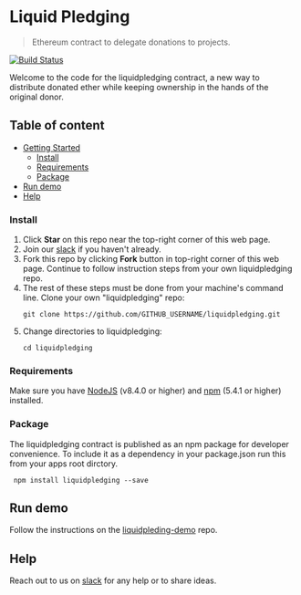 # Liquid Pledging

> Ethereum contract to delegate donations to projects.

[![Build Status](https://travis-ci.org/Giveth/liquidpledging.svg?branch=master)](https://travis-ci.org/Giveth/liquidpledging)

Welcome to the code for the liquidpledging contract, a new way to distribute donated ether while keeping ownership in the hands of the original donor.

## Table of content

- [Getting Started](#getting-started)
    - [Install](#install)
    - [Requirements](#requirements)
    - [Package](#package)
- [Run demo](#run-demo)
- [Help](#help)

### Install
1. Click **Star** on this repo near the top-right corner of this web page.
2. Join our [slack](http://slack.giveth.io) if you haven't already.
3. Fork this repo by clicking **Fork** button in top-right corner of this web page. Continue to follow instruction steps from your own liquidpledging repo.
5. The rest of these steps must be done from your machine's command line. Clone your own "liquidpledging" repo: 
    ```
    git clone https://github.com/GITHUB_USERNAME/liquidpledging.git
    ```
6. Change directories to liquidpledging:
    ```
    cd liquidpledging
    ```

### Requirements
Make sure you have [NodeJS](https://nodejs.org/) (v8.4.0 or higher) and [npm](https://www.npmjs.com/) (5.4.1 or higher) installed.

### Package
The liquidpledging contract is published as an npm package for developer convenience. To include it as a dependency in your package.json run this from your apps root dirctory.
```
 npm install liquidpledging --save
```


## Run demo
Follow the instructions on the [liquidpleding-demo](https://github.com/ojones/liquidpledging-demo) repo.
 
## Help
Reach out to us on [slack](http://slack.giveth.io) for any help or to share ideas.